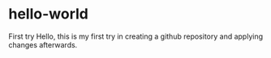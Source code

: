 # hello-world
First try
Hello, this is my first try in creating a github repository and applying changes afterwards.
